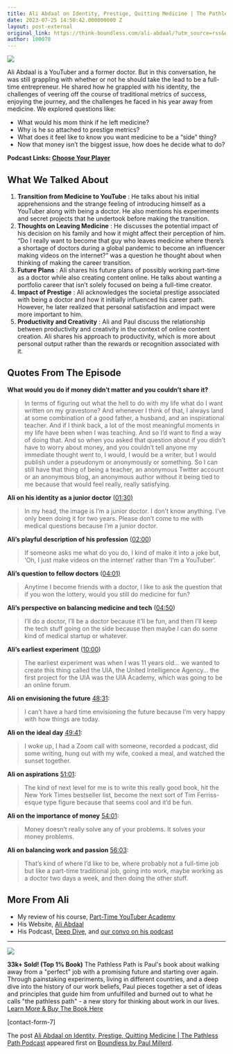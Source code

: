 ```yaml
---
title: Ali Abdaal on Identity, Prestige, Quitting Medicine | The Pathless Path Podcast
date: 2023-07-25 14:50:42.000000000 Z
layout: post-external
original_link: https://think-boundless.com/ali-abdaal/?utm_source=rss&utm_medium=rss&utm_campaign=ali-abdaal
author: 100078
---
```


![](https://i0.wp.com/think-boundless.com/wp-content/uploads/2023/08/abdaal.jpg?resize=1024%2C768&ssl=1)

Ali Abdaal is a YouTuber and a former doctor. But in this conversation, he was still grappling with whether or not he should take the lead to be a full-time entrepreneur. He shared how he grappled with his identity, the challenges of veering off the course of traditional metrics of success, enjoying the journey, and the challenges he faced in his year away from medicine. We explored questions like:

- What would his mom think if he left medicine?
- Why is he so attached to prestige metrics?
- What does it feel like to know you want medicine to be a “side” thing?
- Now that money isn’t the biggest issue, how does he decide what to do?

**Podcast Links: [Choose Your Player](https://link.chtbl.com/RR7sTrtM)**

## What We Talked About

1. **Transition from Medicine to YouTube** : He talks about his initial apprehensions and the strange feeling of introducing himself as a YouTuber along with being a doctor. He also mentions his experiments and secret projects that he undertook before making the transition.
2. **Thoughts on Leaving Medicine** : He discusses the potential impact of his decision on his family and how it might affect their perception of him. “Do I really want to become that guy who leaves medicine where there’s a shortage of doctors during a global pandemic to become an influencer making videos on the internet?” was a question he thought about when thinking of making the career transition.
3. **Future Plans** : Ali shares his future plans of possibly working part-time as a doctor while also creating content online. He talks about wanting a portfolio career that isn’t solely focused on being a full-time creator.
4. **Impact of Prestige** : Ali acknowledges the societal prestige associated with being a doctor and how it initially influenced his career path. However, he later realized that personal satisfaction and impact were more important to him.
5. **Productivity and Creativity** : Ali and Paul discuss the relationship between productivity and creativity in the context of online content creation. Ali shares his approach to productivity, which is more about personal output rather than the rewards or recognition associated with it.

## Quotes From The Episode

**What would you do if money didn’t matter and you couldn’t share it?**

> In terms of figuring out what the hell to do with my life what do I want written on my gravestone? And whenever I think of that, I always land at some combination of a good father, a husband, and an inspirational teacher. And if I think back, a lot of the most meaningful moments in my life have been when I was teaching. And so I’d want to find a way of doing that. And so when you asked that question about if you didn’t have to worry about money, and you couldn’t tell anyone my immediate thought went to, I would, I would be a writer, but I would publish under a pseudonym or anonymously or something. So I can still have that thing of being a teacher, an anonymous Twitter account or an anonymous blog, an anonymous author without it being tied to me because that would feel really, really satisfying.

**Ali on his identity as a junior doctor** ([01:30)](https://www.youtube.com/watch?v=7zvWUqEgHUE&t=90)

> In my head, the image is I’m a junior doctor. I don’t know anything. I’ve only been doing it for two years. Please don’t come to me with medical questions because I’m a junior doctor.

**Ali’s playful description of his profession** ([02:00](https://www.youtube.com/watch?v=7zvWUqEgHUE&t=120))

> If someone asks me what do you do, I kind of make it into a joke but, ‘Oh, I just make videos on the internet’ rather than ‘I’m a YouTuber’.

**Ali’s question to fellow doctors** ([04:01)](https://www.youtube.com/watch?v=7zvWUqEgHUE&t=241)

> Anytime I become friends with a doctor, I like to ask the question that if you won the lottery, would you still do medicine for fun?

**Ali’s perspective on balancing medicine and tech** ([04:50](https://www.youtube.com/watch?v=7zvWUqEgHUE&t=290))

> I’ll do a doctor, I’ll be a doctor because it’ll be fun, and then I’ll keep the tech stuff going on the side because then maybe I can do some kind of medical startup or whatever.

**Ali’s earliest experiment** ([10:00](https://www.youtube.com/watch?v=7zvWUqEgHUE&t=600))

> The earliest experiment was when I was 11 years old… we wanted to create this thing called the UIA, the United Intelligence Agency… the first project for the UIA was the UIA Academy, which was going to be an online forum.

**Ali on envisioning the future** [48:31](https://www.youtube.com/watch?v=7zvWUqEgHUE&t=2911):

> I can’t have a hard time envisioning the future because I’m very happy with how things are today.

**Ali on the ideal day** [49:41](https://www.youtube.com/watch?v=7zvWUqEgHUE&t=2981):

> I woke up, I had a Zoom call with someone, recorded a podcast, did some writing, hung out with my wife, cooked a meal, and watched the sunset together.

**Ali on aspirations** [51:01](https://www.youtube.com/watch?v=7zvWUqEgHUE&t=3061):

> The kind of next level for me is to write this really good book, hit the New York Times bestseller list, become the next sort of Tim Ferriss-esque type figure because that seems cool and it’d be fun.

**Ali on the importance of money** [54:01](https://www.youtube.com/watch?v=7zvWUqEgHUE&t=3241):

> Money doesn’t really solve any of your problems. It solves your money problems.

**Ali on balancing work and passion** [56:03](https://www.youtube.com/watch?v=7zvWUqEgHUE&t=3363):

> That’s kind of where I’d like to be, where probably not a full-time job but like a part-time traditional job, going into work, maybe working as a doctor two days a week, and then doing the other stuff.

## More From Ali

- My review of his course, [Part-Time YouTuber Academy](https://think-boundless.com/aliabdaalcourse/)
- His Website, [Ali Abdaal](http://aliabdaal.com)
- His Podcast, [Deep Dive](https://aliabdaal.com/podcast/), and [our convo on his podcast](https://aliabdaal.com/podcast/paul-millerd/)

* * *
 ![](https://i1.wp.com/think-boundless.com/wp-content/uploads/2022/01/Picture2.png?resize=140%2C175&ssl=1)

**33k+ Sold! (Top 1% Book)** The Pathless Path is Paul's book about walking away from a "perfect" job with a promising future and starting over again. Through painstaking experiments, living in different countries, and a deep dive into the history of our work beliefs, Paul pieces together a set of ideas and principles that guide him from unfulfilled and burned out to what he calls "the pathless path" - a new story for thinking about work in our lives. [Learn More & Buy The Book Here](https://think-boundless.com/the-pathless-path/)

[contact-form-7]

The post [Ali Abdaal on Identity, Prestige, Quitting Medicine | The Pathless Path Podcast](https://think-boundless.com/ali-abdaal/) appeared first on [Boundless by Paul Millerd](https://think-boundless.com).

